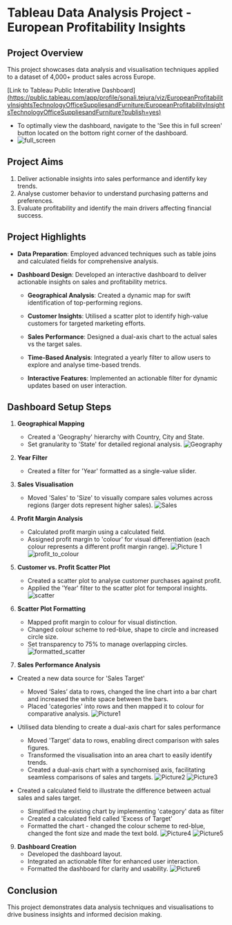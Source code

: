 # Tableau Data Analysis Project - European Profitability Insights

## Project Overview
This project showcases data analysis and visualisation techniques applied to a dataset of 4,000+ product sales across Europe. 

[Link to Tableau Public Interative Dashboard][(https://public.tableau.com/app/profile/sonali.tejura/viz/EuropeanProfitabilityInsightsTechnologyOfficeSuppliesandFurniture/EuropeanProfitabilityInsightsTechnologyOfficeSuppliesandFurniture?publish=yes) ](https://public.tableau.com/app/profile/sonali.tejura/viz/EuropeanProfitabilityInsights/EuropeanProfitabilityInsightsTechnologyOfficeSuppliesandFurniture?publish=yes)
- To optimally view the dashboard, navigate to the 'See this in full screen' button located on the bottom right corner of the dashboard.
- ![full_screen](https://github.com/sonalitejura/portfolio-projects/assets/172199569/0d71818d-c7ea-4062-be17-ebc63dc19571)

## Project Aims
1. Deliver actionable insights into sales performance and identify key trends.
2. Analyse customer behavior to understand purchasing patterns and preferences.
3. Evaluate profitability and identify the main drivers affecting financial success. 

## Project Highlights
- **Data Preparation**: Employed advanced techniques such as table joins and calculated fields for comprehensive analysis.

- **Dashboard Design**: Developed an interactive dashboard to deliver actionable insights on sales and profitability metrics.

  - **Geographical Analysis**: Created a dynamic map for swift identification of top-performing regions.
  
  - **Customer Insights**: Utilised a scatter plot to identify high-value customers for targeted marketing efforts.
  
  - **Sales Performance**: Designed a dual-axis chart to the actual sales vs the target sales.
  
  - **Time-Based Analysis**: Integrated a yearly filter to allow users to explore and analyse time-based trends.
  
  - **Interactive Features**: Implemented an actionable filter for dynamic updates based on user interaction.


## Dashboard Setup Steps

1. **Geographical Mapping**
   - Created a 'Geography' hierarchy with Country, City and State.
   - Set granularity to 'State' for detailed regional analysis.
![Geography](https://github.com/sonalitejura/portfolio-projects/assets/172199569/5b917125-9727-4bea-8449-2a9072db8b9d)

2. **Year Filter**
   - Created a filter for 'Year' formatted as a single-value slider.

3. **Sales Visualisation**
   - Moved 'Sales' to 'Size' to visually compare sales volumes across regions (larger dots represent higher sales).
![Sales](https://github.com/sonalitejura/portfolio-projects/assets/172199569/df22f986-d0a6-44e3-955c-056caaa1f65c)

4. **Profit Margin Analysis**
   - Calculated profit margin using a calculated field.
   - Assigned profit margin to 'colour' for visual differentiation (each colour represents a different profit margin range).
![Picture 1](https://github.com/sonalitejura/portfolio-projects/assets/172199569/416c7ac1-35ff-4ac8-81a9-ef58ad9ae513)
  ![profit_to_colour](https://github.com/sonalitejura/portfolio-projects/assets/172199569/94c69dd3-7809-44c7-8f2d-86f0057b49d2)

5. **Customer vs. Profit Scatter Plot**
   - Created a scatter plot to analyse customer purchases against profit.
   - Applied the 'Year' filter to the scatter plot for temporal insights.
![scatter](https://github.com/sonalitejura/portfolio-projects/assets/172199569/6a6f3d8b-8d00-4669-885b-164b8ed44bce)

6. **Scatter Plot Formatting**
   - Mapped profit margin to colour for visual distinction.
   - Changed colour scheme to red-blue, shape to circle and increased circle size.
   - Set transparency to 75% to manage overlapping circles.
![formatted_scatter](https://github.com/sonalitejura/portfolio-projects/assets/172199569/22779cc5-5813-4a02-9807-548729e2c86e)

7. **Sales Performance Analysis**
- Created a new data source for 'Sales Target'
    - Moved ‘Sales’ data to rows, changed the line chart into a bar chart and increased the white space between the bars.
    - Placed 'categories' into rows and then mapped it to colour for comparative analysis.
     ![Picture1](https://github.com/sonalitejura/portfolio-projects/assets/172199569/fc6a3902-3948-450d-92c4-22cf184bf6b0)

- Utilised data blending to create a dual-axis chart for sales performance
  - Moved 'Target' data to rows, enabling direct comparison with sales figures.
  - Transformed the visualisation into an area chart to easily identify trends.
  - Created a dual-axis chart with a synchornised axis, facilitating seamless comparisons of sales and targets.
  ![Picture2](https://github.com/sonalitejura/portfolio-projects/assets/172199569/42cfa4cb-6361-4943-8c32-a20cc0c898a1)
  ![Picture3](https://github.com/sonalitejura/portfolio-projects/assets/172199569/c16a81e6-fc73-4ae6-a61c-d12f53dc514a)


- Created a calculated field to illustrate the difference between actual sales and sales target.
  - Simplified the existing chart by implementing 'category' data as filter
  - Created a calculated field called 'Excess of Target'
  - Formatted the chart - changed the colour scheme to red-blue, changed the font size and made the text bold.
![Picture4](https://github.com/sonalitejura/portfolio-projects/assets/172199569/c23c74b0-41e9-4c7a-8500-71e5f029bb50)
![Picture5](https://github.com/sonalitejura/portfolio-projects/assets/172199569/5069455b-20af-4c1f-bf4d-083fd955d777)
    
9. **Dashboard Creation**
   - Developed the dashboard layout.
   - Integrated an actionable filter for enhanced user interaction.
   - Formatted the dashboard for clarity and usability.
![Picture6](https://github.com/sonalitejura/portfolio-projects/assets/172199569/913a1688-d95e-48b4-b611-99a61b1c9eeb)

## Conclusion
This project demonstrates data analysis techniques and visualisations to drive business insights and informed decision making. 
